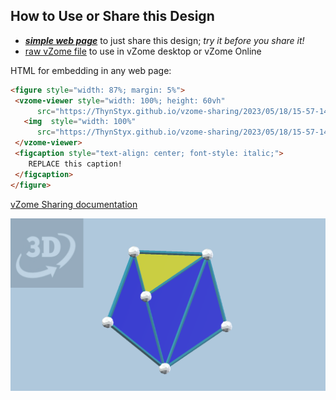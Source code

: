 
## How to Use or Share this Design

 - [***simple web page***](<https://ThynStyx.github.io/vzome-sharing/2023/05/18/15-57-14-Stellated-Pentagon-2/>) to just share this design; *try it before you share it!*
 - [raw vZome file](<https://raw.githubusercontent.com/ThynStyx/vzome-sharing/main/2023/05/18/15-57-14-Stellated-Pentagon-2/Stellated-Pentagon-2.vZome>) to use in vZome desktop or vZome Online
 
 HTML for embedding in any web page:
 ```html
<figure style="width: 87%; margin: 5%">
  <vzome-viewer style="width: 100%; height: 60vh"
       src="https://ThynStyx.github.io/vzome-sharing/2023/05/18/15-57-14-Stellated-Pentagon-2/Stellated-Pentagon-2.vZome" >
    <img  style="width: 100%"
       src="https://ThynStyx.github.io/vzome-sharing/2023/05/18/15-57-14-Stellated-Pentagon-2/Stellated-Pentagon-2.png" >
  </vzome-viewer>
  <figcaption style="text-align: center; font-style: italic;">
     REPLACE this caption!
  </figcaption>
</figure>
 ```

[vZome Sharing documentation](https://vzome.github.io/vzome/sharing.html#how-it-works)

![Image](<Stellated-Pentagon-2.png>)

